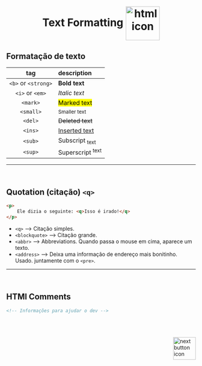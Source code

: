 <h1 align="center">
    <span>Text Formatting</span>
    <img src="https://cdn-icons-png.flaticon.com/512/5273/5273990.png" alt="html icon" width="90px" align="center" >
</h1>

## Formatação de texto

|tag                | description |
|:---:              | :---|
|`<b>` or `<strong>`| <b>Bold text</b>|
|`<i>` or `<em>`    | <i>Italic text</i>|
|`<mark>`           | <mark>Marked text</mark>|
|`<small>`          | <small>Smaller text</small>|
|`<del>`            | <del>Deleted text</del>|
|`<ins>`            | <ins>Inserted text</ins>|
|`<sub>`            | Subscript <sub>text</sub>|
|`<sup>`            | Superscript <sup>text</sup>|

<hr>
<br>

## Quotation (citação) `<q>`
```html
<p>
    Ele dizia o seguinte: <q>Isso é irado!</q>
</p>
```

- `<q>` --> Citação simples.
- `<blockquote>` --> Citação grande.
- `<abbr>` --> Abbreviations. Quando passa o mouse em cima, aparece um texto.
- `<address>` --> Deixa uma informação de endereço mais bonitinho. Usado. juntamente com o `<pre>`.

<hr>
<br>

## HTMl Comments
```html
<!-- Informações para ajudar o dev -->
```

<br>
<br>

<!-- Next page button-->
[<img src="https://cdn-icons-png.flaticon.com/512/5553/5553581.png" alt="next button icon" width="60px" align="right">](../3.using_css/1.using_css.md)